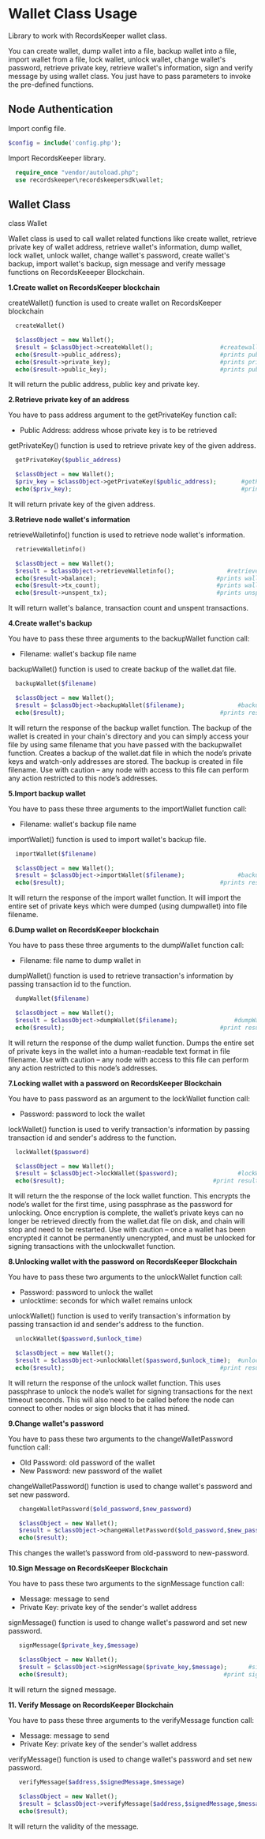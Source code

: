
Wallet Class Usage
==================

Library to work with RecordsKeeper wallet class.

You can create wallet, dump wallet into a file, backup wallet into a file, import wallet from a file, lock wallet, unlock wallet, change wallet's password, retrieve private key, retrieve wallet's information, sign and verify message by using wallet class. You just have to pass parameters to invoke the pre-defined functions.

Node Authentication
-------------------

Import config file.

```PHP
$config = include('config.php');
```

Import RecordsKeeper library.

```PHP
  require_once "vendor/autoload.php";
  use recordskeeper\recordskeepersdk\wallet;
```



  Wallet Class
  ------------

   class Wallet

   Wallet class is used to call wallet  related functions like create wallet, retrieve private key of wallet address, retrieve wallet's information, dump wallet, lock wallet, unlock wallet,  change wallet's password, create wallet's backup, import wallet's backup, sign message and verify message functions on RecordsKeeeper Blockchain. 


**1.Create wallet on RecordsKeeper blockchain**

createWallet() function is used to create wallet on RecordsKeeper blockchain

```PHP
  createWallet()  

  $classObject = new Wallet();
  $result = $classObject->createWallet();                   #createwallet() function call
  echo($result->public_address);                            #prints public address of the wallet
  echo($result->private_key);                               #prints private key of the wallet
  echo($result->public_key);                                #prints public key of the wallet
```    

It will return the public address, public key and private key.


**2.Retrieve private key of an address**

You have to pass address argument to the getPrivateKey function call:

- Public Address: address whose private key is to be retrieved

getPrivateKey() function is used to retrieve private key of the given address.

```PHP
  getPrivateKey($public_address)  

  $classObject = new Wallet();
  $priv_key = $classObject->getPrivateKey($public_address);       #getPrivateKey() function call
  echo($priv_key);                                                #prints private key of the given address
```   

It will return private key of the given address.


**3.Retrieve node wallet's information**

retrieveWalletinfo() function is used to retrieve node wallet's information. 

```PHP
  retrieveWalletinfo() 

  $classObject = new Wallet();
  $result = $classObject->retrieveWalletinfo();               #retrieveWalletinfo() function call
  echo($result->balance);                                  #prints wallet's balance
  echo($result->tx_count);                                 #prints wallet transaction count
  echo($result->unspent_tx);                               #prints unspent wallet transactions
```

It will return wallet's balance, transaction count and unspent transactions.


**4.Create wallet's backup**

You have to pass these three arguments to the backupWallet function call:

- Filename: wallet's backup file name 

backupWallet() function is used to create backup of the wallet.dat file. 


```PHP
  backupWallet($filename) 

  $classObject = new Wallet();
  $result = $classObject->backupWallet($filename);               #backupWallet() function call
  echo($result);                                            #prints result
```  


 It will return the response of the backup wallet function. The backup of the wallet is created in your chain's directory and you can simply access your file by using same filename that you have passed with the backupwallet function. Creates a backup of the wallet.dat file in which the node’s private keys and watch-only addresses are stored. The backup is created in file filename. Use with caution – any node with access to this file can perform any action restricted to this node’s addresses.


**5.Import backup wallet**

You have to pass these three arguments to the importWallet function call:

- Filename: wallet's backup file name  

importWallet() function is used to import wallet's backup file. 


```PHP
  importWallet($filename)

  $classObject = new Wallet();
  $result = $classObject->importWallet($filename);               #backupWallet() function call
  echo($result);                                            #prints result
```  
It will return the response of the import wallet function. It will import the entire set of private keys which were dumped (using dumpwallet) into file filename. 

**6.Dump wallet on RecordsKeeper blockchain**

You have to pass these three arguments to the dumpWallet function call:

- Filename: file name to dump wallet in

dumpWallet() function is used to retrieve transaction's information by passing transaction id to the function.

```PHP
  dumpWallet($filename)

  $classObject = new Wallet();
  $result = $classObject->dumpWallet($filename);                #dumpWallet() function call
  echo($result);                                            #print result 
```  
It will return the response of the dump wallet function. Dumps the entire set of private keys in the wallet into a human-readable text format in file filename. Use with caution – any node with access to this file can perform any action restricted to this node’s addresses.

**7.Locking wallet with a password on RecordsKeeper Blockchain**

You have to pass password as an argument to the lockWallet function call:

- Password: password to lock the wallet

lockWallet() function is used to verify transaction's information by passing transaction id and sender's address to the function.


```PHP
  lockWallet($password)

  $classObject = new Wallet();
  $result = $classObject->lockWallet($password);                 #lockWallet() function call
  echo($result);                                          #print result
```  

It will return the the response of the lock wallet function. This encrypts the node’s wallet for the first time, using passphrase as the password for unlocking. Once encryption is complete, the wallet’s private keys can no longer be retrieved directly from the wallet.dat file on disk, and chain will stop and need to be restarted. Use with caution – once a wallet has been encrypted it cannot be permanently unencrypted, and must be unlocked for signing transactions with the unlockwallet function.

**8.Unlocking wallet with the password on RecordsKeeper Blockchain**

You have to pass these two arguments to the unlockWallet function call:

- Password: password to unlock the wallet 
- unlocktime: seconds for which wallet remains unlock

unlockWallet() function is used to verify transaction's information by passing transaction id and sender's address to the function.


```PHP
  unlockWallet($password,$unlock_time)

  $classObject = new Wallet();
  $result = $classObject->unlockWallet($password,$unlock_time);  #unlockWallet() function call
  echo($result);                                            #print result
```  
It will return the response of the unlock wallet function. This uses passphrase to unlock the node’s wallet for signing transactions for the next timeout seconds. This will also need to be called before the node can connect to other nodes or sign blocks that it has mined.

**9.Change wallet's password**

You have to pass these two arguments to the changeWalletPassword function call:

- Old Password: old password of the wallet
- New Password: new password of the wallet

changeWalletPassword() function is used to change wallet's password and set new password.


```PHP
   changeWalletPassword($old_password,$new_password)

   $classObject = new Wallet();
   $result = $classObject->changeWalletPassword($old_password,$new_password); #changeWalletPassword() function call
   echo($result);                                                        #print result
```  

This changes the wallet’s password from old-password to new-password.

**10.Sign Message on RecordsKeeper Blockchain**

You have to pass these two arguments to the signMessage function call:

- Message: message to send
- Private Key: private key of the sender's wallet address

signMessage() function is used to change wallet's password and set new password.


```PHP
   signMessage($private_key,$message)

   $classObject = new Wallet();
   $result = $classObject->signMessage($private_key,$message);      #signMessage() function call
   echo($result);                                            #print signed message
```  
It will return the signed message.

**11. Verify Message on RecordsKeeper Blockchain**

You have to pass these three arguments to the verifyMessage function call:

- Message: message to send
- Private Key: private key of the sender's wallet address

verifyMessage() function is used to change wallet's password and set new password.


```PHP
   verifyMessage($address,$signedMessage,$message)
      
   $classObject = new Wallet();
   $result = $classObject->verifyMessage($address,$signedMessage,$message);    #verifyMessage() function call
   echo($result);                                                         #print validity of the message
```
It will return the validity of the message.
 

